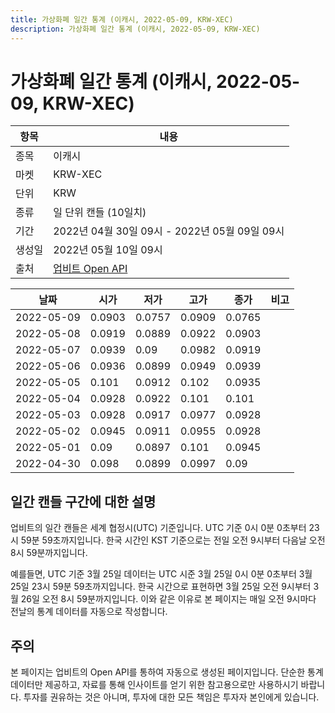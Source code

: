 ```yaml
---
title: 가상화폐 일간 통계 (이캐시, 2022-05-09, KRW-XEC)
description: 가상화폐 일간 통계 (이캐시, 2022-05-09, KRW-XEC)
---
```



가상화폐 일간 통계 (이캐시, 2022-05-09, KRW-XEC)
===

|항목|내용|
|--|--|
|종목|이캐시|
|마켓|KRW-XEC|
|단위|KRW|
|종류|일 단위 캔들 (10일치)|
|기간|2022년 04월 30일 09시 - 2022년 05월 09일 09시|
|생성일|2022년 05월 10일 09시|
|출처|[업비트 Open API](https://docs.upbit.com)|


|날짜|시가|저가|고가|종가|비고|
|--|--|--|--|--|--|
|2022-05-09|0.0903|0.0757|0.0909|0.0765|    |
|2022-05-08|0.0919|0.0889|0.0922|0.0903|    |
|2022-05-07|0.0939|0.09|0.0982|0.0919|    |
|2022-05-06|0.0936|0.0899|0.0949|0.0939|    |
|2022-05-05|0.101|0.0912|0.102|0.0935|    |
|2022-05-04|0.0928|0.0922|0.101|0.101|    |
|2022-05-03|0.0928|0.0917|0.0977|0.0928|    |
|2022-05-02|0.0945|0.0911|0.0955|0.0928|    |
|2022-05-01|0.09|0.0897|0.101|0.0945|    |
|2022-04-30|0.098|0.0899|0.0997|0.09|    |


일간 캔들 구간에 대한 설명
---


업비트의 일간 캔들은 세계 협정시(UTC) 기준입니다. 
UTC 기준 0시 0분 0초부터 23시 59분 59초까지입니다. 
한국 시간인 KST 기준으로는 전일 오전 9시부터 다음날 오전 8시 59분까지입니다. 


예를들면, UTC 기준 3월 25일 데이터는 UTC 시준 3월 25일 0시 0분 0초부터 3월 25일 23시 59분 59초까지입니다. 
한국 시간으로 표현하면 3월 25일 오전 9시부터 3월 26일 오전 8시 59분까지입니다. 
이와 같은 이유로 본 페이지는 매일 오전 9시마다 전날의 통계 데이터를 자동으로 작성합니다. 


주의
---


본 페이지는 업비트의 Open API를 통하여 자동으로 생성된 페이지입니다. 
단순한 통계 데이터만 제공하고, 자료를 통해 인사이트를 얻기 위한 참고용으로만 사용하시기 바랍니다. 
투자를 권유하는 것은 아니며, 투자에 대한 모든 책임은 투자자 본인에게 있습니다. 
